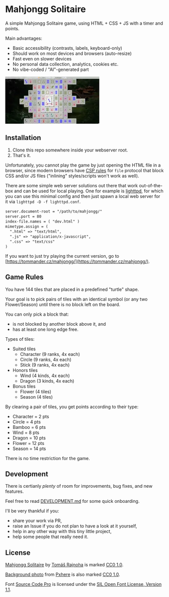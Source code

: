 # Mahjongg Solitaire

A simple Mahjongg Solitaire game, using HTML + CSS + JS with a timer and points.

Main advantages:

- Basic accessibility (contrasts, labels, keyboard-only)
- Should work on most devices and browsers (auto-resize)
- Fast even on slower devices
- No personal data collection, analytics, cookies etc.
- No vibe-coded / "AI"-generated part

[![Screenshot of Mahjongg Solitaire](screenshot_thumbnail.webp)](screenshot.webp)

## Installation

1. Clone this repo somewhere inside your webserver root.
2. That's it.

Unfortunately, you cannot play the game by just opening the HTML file in a browser, since modern
browsers have [CSP rules](https://developer.mozilla.org/en-US/docs/Web/HTTP/Guides/CSP) for `file`
protocol that block CSS and/or JS files ("inlining" styles/scripts won't work as well).

There are some simple web server solutions out there that work out-of-the-box and can be used for
local playing. One for example is [lighttpd](https://redmine.lighttpd.net/projects/lighttpd), for
which you can use this minimal config and then just spawn a local web server for it via
`lighttpd -D -f lighttpd.conf`.

```
server.document-root = "/path/to/mahjongg/"
server.port = 80
index-file.names = ( "dev.html" )
mimetype.assign = (
  ".html" => "text/html",
  ".js" => "application/x-javascript",
  ".css" => "text/css"
)
```

If you want to just try playing the current version, go to
[https://tommander.cz/mahjongg/](https://tommander.cz/mahjongg/).

## Game Rules

You have 144 tiles that are placed in a predefined "turtle" shape.

Your goal is to pick pairs of tiles with an identical symbol (or any two Flower/Season) until there
is no block left on the board.

You can only pick a block that:

- is not blocked by another block above it, and
- has at least one long edge free.

Types of tiles:

- Suited tiles
   - Character (9 ranks, 4x each)
   - Circle (9 ranks, 4x each)
   - Stick (9 ranks, 4x each)
- Honors tiles
   - Wind (4 kinds, 4x each)
   - Dragon (3 kinds, 4x each)
- Bonus tiles
   - Flower (4 tiles)
   - Season (4 tiles)

By clearing a pair of tiles, you get points according to their type:

- Character = 2 pts
- Circle = 4 pts
- Bamboo = 6 pts
- Wind = 8 pts
- Dragon = 10 pts
- Flower = 12 pts
- Season = 14 pts

There is no time restriction for the game.

## Development

There is certianly *plenty* of room for improvements, bug fixes, and new features.

Feel free to read [DEVELOPMENT.md](DEVELOPMENT.md) for some quick onboarding.

I'll be very thankful if you:

- share your work via PR,
- raise an Issue if you do not plan to have a look at it yourself,
- help in any other way with this tiny little project,
- help some people that really need it.

## License

[Mahjongg Solitaire](https://github.com/tommander/mahjongg) by [Tomáš Rajnoha](https://tommander.cz)
is marked [CC0 1.0](LICENSE).

[Background photo](https://get.pxhere.com/photo/architecture-bridge-river-jungle-garden-waterway-rainforest-china-rural-area-arch-bridge-leshan-1166576.jpg)
from [Pxhere](https://pxhere.com/ko/photo/1166576) is also marked
[CC0 1.0](https://creativecommons.org/publicdomain/zero/1.0/).

Font [Source Code Pro](https://github.com/adobe-fonts/source-code-pro) is licensed under the [SIL Open Font License, Version 1.1](source-code-pro/LICENSE.md).
